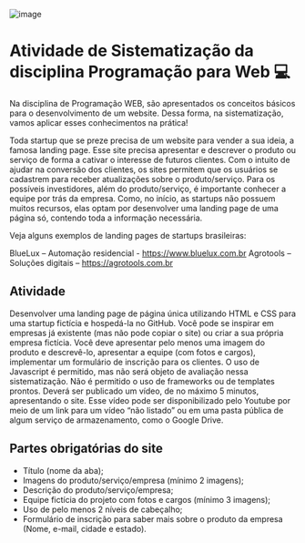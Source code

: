 ![image](https://github.com/mayumayara/challenge09/assets/120471137/0dcbc255-bb61-40c1-bff6-3d132070edb6)

# Atividade de Sistematização da disciplina Programação para Web 💻

Na disciplina de Programação WEB, são apresentados os conceitos básicos para o desenvolvimento de um website. Dessa forma, na sistematização, vamos aplicar esses conhecimentos na prática!

Toda startup que se preze precisa de um website para vender a sua ideia, a famosa landing page. Esse site precisa apresentar e descrever o produto ou serviço de forma a cativar o interesse de futuros clientes. Com o intuito de ajudar na conversão dos clientes, os sites permitem que os usuários se cadastrem para receber atualizações sobre o produto/serviço. Para os possíveis investidores, além do produto/serviço, é importante conhecer a equipe por trás da empresa. Como, no início, as startups não possuem muitos recursos, elas optam por desenvolver uma landing page de uma página só, contendo toda a informação necessária.

Veja alguns exemplos de landing pages de startups brasileiras:

BlueLux – Automação residencial - https://www.bluelux.com.br
Agrotools – Soluções digitais – https://agrotools.com.br

## Atividade
Desenvolver uma landing page de página única utilizando HTML e CSS para uma startup fictícia e hospedá-la no GitHub. Você pode se inspirar em empresas já existente (mas não pode copiar o site) ou criar a sua própria empresa fictícia. Você deve apresentar pelo menos uma imagem do produto e descrevê-lo, apresentar a equipe (com fotos e cargos), implementar um formulário de inscrição para os clientes. O uso de Javascript é permitido, mas não será objeto de avaliação nessa sistematização. Não é permitido o uso de frameworks ou de templates prontos. Deverá ser publicado um vídeo, de no máximo 5 minutos, apresentando o site. Esse vídeo pode ser disponibilizado pelo Youtube por meio de um link para um vídeo “não listado” ou em uma pasta pública de algum serviço de armazenamento, como o Google Drive.

## Partes obrigatórias do site
- Título (nome da aba);
- Imagens do produto/serviço/empresa (mínimo 2 imagens);
- Descrição do produto/serviço/empresa;
- Equipe fictícia do projeto com fotos e cargos (mínimo 3 imagens);
- Uso de pelo menos 2 níveis de cabeçalho;
- Formulário de inscrição para saber mais sobre o produto da empresa (Nome, e-mail, cidade e estado).

